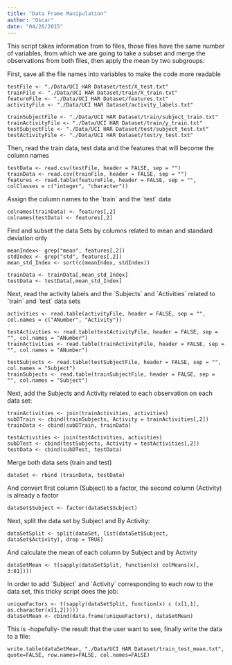 ```yaml
---
title: "Data Frame Manipulation"
author: "Oscar"
date: "04/26/2015"
---
```


This script takes information from to files, those files have the same number of variables, from which we are going to take a subset and merge the observations from both files, then apply the mean by two subgroups:

First, save all the file names into variables to make the code more readable
```{r}
testFile <- "./Data/UCI HAR Dataset/test/X_test.txt"
trainFile <- "./Data/UCI HAR Dataset/train/X_train.txt"
featureFile <- "./Data/UCI HAR Dataset/features.txt"
activityFile <- "./Data/UCI HAR Dataset/activity_labels.txt"

trainSubjectFile <- "./Data/UCI HAR Dataset/train/subject_train.txt"
trainActivityFile <- "./Data/UCI HAR Dataset/train/y_train.txt"
testSubjectFile <- "./Data/UCI HAR Dataset/test/subject_test.txt"
testActivityFile <- "./Data/UCI HAR Dataset/test/y_test.txt"
```

Then, read the train data, test data and the features that will become the column names
```{r}
testData <- read.csv(testFile, header = FALSE, sep = "")
trainData <- read.csv(trainFile, header = FALSE, sep = "")
features <- read.table(featureFile, header = FALSE, sep = "", colClasses = c("integer", "character"))
```

Assign the column names to the ´train´ and the ´test´ data
```{r}
colnames(trainData) <- features[,2]
colnames(testData) <- features[,2]
```

Find and subset the data Sets by columns related to mean and standard deviation only
```{r}
meanIndex<- grep("mean", features[,2])
stdIndex <- grep("std", features[,2])
mean_std_Index <- sort(c(meanIndex, stdIndex))

trainData <- trainData[,mean_std_Index]
testData <- testData[,mean_std_Index]
```
Next, read the activity labels and the ´Subjects´ and ´Activities´ related to ´train´ and ´test´ data sets
```{r}
activities <- read.table(activityFile, header = FALSE, sep = "", col.names = c("ANumber", "Activity"))

testActivities <- read.table(testActivityFile, header = FALSE, sep = "", col.names = "ANumber")
trainActivities <- read.table(trainActivityFile, header = FALSE, sep = "", col.names = "ANumber")

testSubjects <- read.table(testSubjectFile, header = FALSE, sep = "", col.names = "Subject")
trainSubjects <- read.table(trainSubjectFile, header = FALSE, sep = "", col.names = "Subject")
```

Next, add the Subjects and Activity related to each observation on each data set:
```{r}
trainActivities <- join(trainActivities, activities)
subDTrain <- cbind(trainSubjects, Activity = trainActivities[,2])
trainData <- cbind(subDTrain, trainData)

testActivities <- join(testActivities, activities)
subDTest <- cbind(testSubjects, Activity = testActivities[,2])
testData <- cbind(subDTest, testData)
```

Merge both data sets (train and test)
```{r}
dataSet <- rbind (trainData, testData)
```

And convert first column (Subject) to a factor, the second column (Activity) is already a factor
```{r}
dataSet$Subject <- factor(dataSet$Subject)
```

Next, split the data set by Subject and By Activity:
```{r}
dataSetSplit <- split(dataSet, list(dataSet$Subject, dataSet$Activity), drop = TRUE)
```

And calculate the mean of each column by Subject and by Activity
```{r}
dataSetMean <- t(sapply(dataSetSplit, function(x) colMeans(x[, 3:81])))
```

In order to add ´Subject´ and ´Activity´ corresponding to each row to the data set, this tricky script does the job: 
```{r}
uniqueFactors <- t(sapply(dataSetSplit, function(x) c (x[1,1], as.character(x[1,2]))))
dataSetMean <- cbind(data.frame(uniqueFactors), dataSetMean)
```

This is -hopefully- the result that the user want to see, finally write the data to a file:
```{r}
write.table(dataSetMean, "./Data/UCI HAR Dataset/train_test_mean.txt", quote=FALSE, row.names=FALSE, col.names=FALSE)
```

